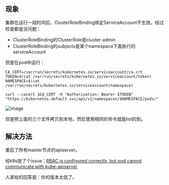 
## 现象

集群在运行一段时间后，ClusterRoleBinding绑定ServiceAccount不生效。经过检查都是没问题：
- ClusterRoleBinding的ClusterRole是cluster-admin
- ClusterRoleBinding的subjects是某个namespace下面执行的serviceAccount

但是在pod中运行：
```shell
CA_CERT=/var/run/secrets/kubernetes.io/serviceaccount/ca.crt
TOKEN=$(cat /var/run/secrets/kubernetes.io/serviceaccount/token)
NAMESPACE=$(cat /var/run/secrets/kubernetes.io/serviceaccount/namespace)

curl --cacert $CA_CERT -H "Authorization: Bearer $TOKEN" "https://kubernetes.default.svc/api/v1/namespaces/$NAMESPACE/pods/"
```

![image](https://user-images.githubusercontent.com/12036324/70609658-20f91900-1c3d-11ea-828f-303e6f4207ef.png)

但是把上面的三个文件拷贝到本地，然后使用相同的命令就能list的到。


## 解决方法


重启了所有master节点的apiserver。

给k8s提了个issue：[RBAC is configured correctly, but pod cannot communicate with kube-apiserver ](https://github.com/kubernetes/kubernetes/issues/86153)

人家给的回答是：你的版本太低了。
